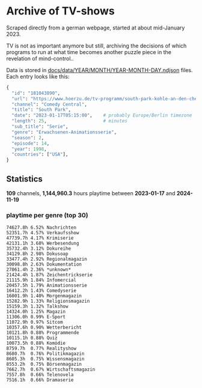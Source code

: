 # Archive of TV-shows

Scraped directly from a german webpage, started at about mid-January 2023.

TV is not as important anymore but still, archiving the decisions of which programs to run at what time
becomes another puzzle piece in the revelation of mind-control.. 

Data is stored in [docs/data/YEAR/MONTH/YEAR-MONTH-DAY.ndjson](docs/data/) files. 
Each entry looks like this:

```python
{
  "id": "181043890", 
  "url": "https://www.hoerzu.de/tv-programm/south-park-kohle-an-den-chefkoch/bid_181043890/", 
  "channel": "Comedy Central", 
  "title": "South Park", 
  "date": "2023-01-17T05:15:00",    # probably Europe/Berlin timezone 
  "length": 25,                     # minutes 
  "sub_title": "Serie", 
  "genre": "Erwachsenen-Animationsserie", 
  "season": 2, 
  "episode": 14, 
  "year": 1998, 
  "countries": ["USA"],
}
```

## Statistics

**109** channels, **1,144,960.3** hours playtime between **2023-01-17** and **2024-11-19**


### playtime per genre (top 30)

    74627.8h 6.52% Nachrichten
    52351.7h 4.57% Verkaufsshow
    47739.7h 4.17% Krimiserie
    42131.1h 3.68% Werbesendung
    35732.4h 3.12% Dokureihe
    34129.8h 2.98% Dokusoap
    33477.4h 2.92% Regionalmagazin
    30098.8h 2.63% Dokumentation
    27061.4h 2.36% *unknown*
    21424.4h 1.87% Zeichentrickserie
    21115.9h 1.84% Infomercial
    20457.5h 1.79% Animationsserie
    16412.2h 1.43% Comedyserie
    16001.9h 1.40% Morgenmagazin
    15282.9h 1.33% Religionsmagazin
    15159.3h 1.32% Talkshow
    14324.0h 1.25% Magazin
    11306.0h 0.99% E-Sport
    11072.9h 0.97% Sitcom
    10357.6h 0.90% Wetterbericht
    10121.8h 0.88% Programmende
    10115.1h 0.88% Quiz
    10073.5h 0.88% Komödie
    8759.7h  0.77% Realityshow
    8680.7h  0.76% Politikmagazin
    8605.3h  0.75% Wissensmagazin
    8553.2h  0.75% Börsenmagazin
    7662.7h  0.67% Wirtschaftsmagazin
    7557.8h  0.66% Telenovela
    7516.1h  0.66% Dramaserie
